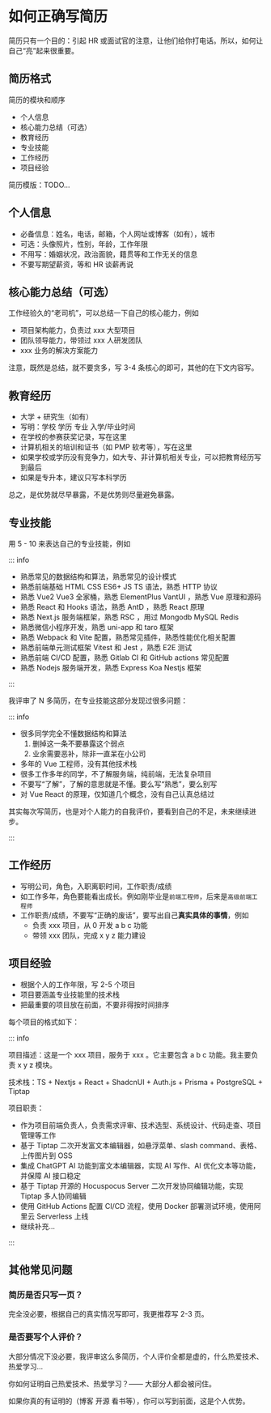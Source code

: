 # 如何正确写简历

简历只有一个目的：引起 HR 或面试官的注意，让他们给你打电话。所以，如何让自己“亮”起来很重要。

## 简历格式

简历的模块和顺序

- 个人信息
- 核心能力总结（可选）
- 教育经历
- 专业技能
- 工作经历
- 项目经验

简历模版：TODO...

## 个人信息

- 必备信息：姓名，电话，邮箱，个人网址或博客（如有），城市
- 可选：头像照片，性别，年龄，工作年限
- 不用写：婚姻状况，政治面貌，籍贯等和工作无关的信息
- 不要写期望薪资，等和 HR 谈薪再说

## 核心能力总结（可选）

工作经验久的“老司机”，可以总结一下自己的核心能力，例如

- 项目架构能力，负责过 xxx 大型项目
- 团队领导能力，带领过 xxx 人研发团队
- xxx 业务的解决方案能力

注意，既然是总结，就不要贪多，写 3-4 条核心的即可，其他的在下文内容写。

## 教育经历

- 大学 + 研究生（如有）
- 写明：学校 学历 专业 入学/毕业时间
- 在学校的参赛获奖记录，写在这里
- 计算机相关的培训和证书（如 PMP 软考等），写在这里
- 如果学校或学历没有竞争力，如大专、非计算机相关专业，可以把教育经历写到最后
- 如果是专升本，建议只写本科学历

总之，是优势就尽早暴露，不是优势则尽量避免暴露。

## 专业技能

用 5 - 10 来表达自己的专业技能，例如

::: info

- 熟悉常见的数据结构和算法，熟悉常见的设计模式
- 熟悉前端基础 HTML CSS ES6+ JS TS 语法，熟悉 HTTP 协议
- 熟悉 Vue2 Vue3 全家桶，熟悉 ElementPlus VantUI ，熟悉 Vue 原理和源码
- 熟悉 React 和 Hooks 语法，熟悉 AntD ，熟悉 React 原理
- 熟悉 Next.js 服务端框架，熟悉 RSC ，用过 Mongodb MySQL Redis
- 熟悉微信小程序开发，熟悉 uni-app 和 taro 框架
- 熟悉 Webpack 和 Vite 配置，熟悉常见插件，熟悉性能优化相关配置
- 熟悉前端单元测试框架 Vitest 和 Jest ，熟悉 E2E 测试
- 熟悉前端 CI/CD 配置，熟悉 Gitlab CI 和 GitHub actions 常见配置
- 熟悉 Nodejs 服务端开发，熟悉 Express Koa Nestjs 框架

:::

我评审了 N 多简历，在专业技能这部分发现过很多问题：

::: info

- 很多同学完全不懂数据结构和算法
  1. 删掉这一条不要暴露这个弱点
  2. 业余需要恶补，除非一直呆在小公司
- 多年的 Vue 工程师，没有其他技术栈
- 很多工作多年的同学，不了解服务端，纯前端，无法复杂项目
- 不要写“了解”，了解的意思就是不懂。要么写“熟悉”，要么别写
- 对 Vue React 的原理，仅知道几个概念，没有自己认真总结过

其实每次写简历，也是对个人能力的自我评价，要看到自己的不足，未来继续进步。

:::

## 工作经历

- 写明公司，角色，入职离职时间，工作职责/成绩
- 如工作多年，角色要能看出成长。例如刚毕业是`前端工程师`，后来是`高级前端工程师`
- 工作职责/成绩，不要写“正确的废话”，要写出自己**真实具体的事情**，例如
  - 负责 xxx 项目，从 0 开发 a b c 功能
  - 带领 xxx 团队，完成 x y z 能力建设

## 项目经验

- 根据个人的工作年限，写 2-5 个项目
- 项目要涵盖专业技能里的技术栈
- 把最重要的项目放在前面，不要非得按时间排序

每个项目的格式如下：

::: info

项目描述：这是一个 xxx 项目，服务于 xxx 。它主要包含 a b c 功能。我主要负责 x y z 模块。

技术栈：TS + Nextjs + React + ShadcnUI + Auth.js + Prisma + PostgreSQL + Tiptap

项目职责：

- 作为项目前端负责人，负责需求评审、技术选型、系统设计、代码走查、项目管理等工作
- 基于 Tiptap 二次开发富文本编辑器，如悬浮菜单、slash command、表格、上传图片到 OSS
- 集成 ChatGPT AI 功能到富文本编辑器，实现 AI 写作、AI 优化文本等功能，并保障 AI 接口稳定
- 基于 Tiptap 开源的 Hocuspocus Server 二次开发协同编辑功能，实现 Tiptap 多人协同编辑
- 使用 GitHub Actions 配置 CI/CD 流程，使用 Docker 部署测试环境，使用阿里云 Serverless 上线
- 继续补充...

:::

## 其他常见问题

### 简历是否只写一页？

完全没必要，根据自己的真实情况写即可，我更推荐写 2-3 页。

### 是否要写个人评价？

大部分情况下没必要，我评审这么多简历，个人评价全都是虚的，什么热爱技术、热爱学习...

你如何证明自己热爱技术、热爱学习？—— 大部分人都会被问住。

如果你真的有证明的（博客 开源 看书等），你可以写到前面，这是个人优势。
